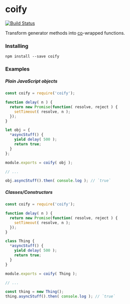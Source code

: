 coify
========

[![Build Status](https://travis-ci.org/StarryInternet/coify.svg?branch=master)](https://travis-ci.org/StarryInternet/coify)

Transform generator methods into [co](https://github.com/tj/co)-wrapped functions.

### Installing

```
npm install --save coify
```

### Examples

##### Plain JavaScript objects

```js
const coify = require('coify');

function delay( n ) {
  return new Promise(function( resolve, reject ) {
    setTimeout( resolve, n );
  });
}

let obj = {
  *asyncStuff() {
    yield delay( 500 );
    return true;
  }
};

module.exports = coify( obj );

// ...

obj.asyncStuff().then( console.log ); // `true`
```

##### Classes/Constructors

```js
const coify = require('coify');

function delay( n ) {
  return new Promise(function( resolve, reject ) {
    setTimeout( resolve, n );
  });
}

class Thing {
  *asyncStuff() {
    yield delay( 500 );
    return true;
  }
}

module.exports = coify( Thing );

// ...

const thing = new Thing();
thing.asyncStuff().then( console.log ); // `true`
```
